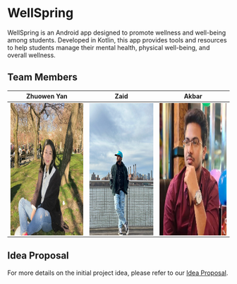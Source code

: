 # WellSpring

WellSpring is an Android app designed to promote wellness and well-being among students. Developed in Kotlin, this app provides tools and resources to help students manage their mental health, physical well-being, and overall wellness.

## Team Members

| Zhuowen Yan | Zaid | Akbar |
|:-----------:|:----:|:-----:|
| <img src="https://github.com/CS639-WellSpring/WellSpring/blob/main/img-folder/zhuowen.jpg" width="300" height="300" alt="Zhuowen" align="center" /> | <img src="https://github.com/CS639-WellSpring/WellSpring/blob/main/img-folder/zaid.JPEG" width="300" height="300" alt="Zaid" align="center" /> | <img src="https://github.com/CS639-WellSpring/WellSpring/blob/main/img-folder/Akbar.jpg" width="300" height="300" alt="Akbar" align="center" /> |

## Idea Proposal
For more details on the initial project idea, please refer to our [Idea Proposal](https://docs.google.com/document/d/16VK8QEO1k3YN_DWR8LQGigHSgqhZ_y5vnebZW-SnGIw/edit?usp=drive_link).
